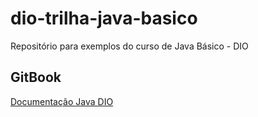 # dio-trilha-java-basico
Repositório para exemplos do curso de Java Básico - DIO

## GitBook
[Documentação Java DIO](https://felipe-aguiar.gitbook.io/dio-java/gitbook/summary)
